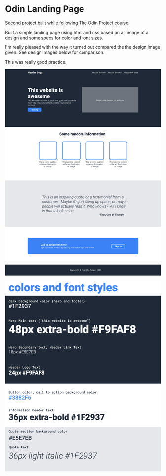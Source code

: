# Odin Landing Page

Second project built while following The Odin Project course.

Built a simple landing page using html and css based on an image of a design and some specs for color and font sizes.

I'm really pleased with the way it turned out compared the the design image given. See design images below for comparison.

This was really good practice.

![design template image](./odin-project.png)

![colors and other specs](./colors_and_stuff.png)
